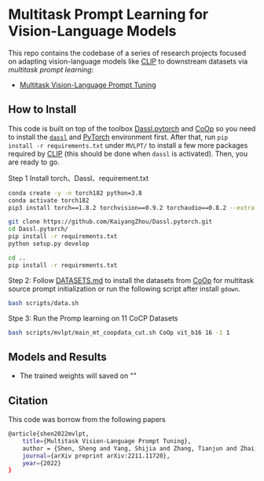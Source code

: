 # Multitask Prompt Learning for Vision-Language Models

This repo contains the codebase of a series of research projects focused on adapting vision-language models like [CLIP](https://arxiv.org/abs/2103.00020) to downstream datasets via *multitask prompt learning*:

* [Multitask Vision-Language Prompt Tuning](https://arxiv.org/pdf/2211.11720.pdf)

## How to Install
This code is built on top of the toolbox [Dassl.pytorch](https://github.com/KaiyangZhou/Dassl.pytorch) and [CoOp](https://github.com/KaiyangZhou/CoOp) so you need to install the [`dassl`](https://github.com/KaiyangZhou/Dassl.pytorch#installation) and [PyTorch](https://pytorch.org/) environment first. After that, run `pip install -r requirements.txt` under `MVLPT/` to install a few more packages required by [CLIP](https://github.com/openai/CLIP) (this should be done when `dassl` is activated). Then, you are ready to go.


Step 1 Install torch、Dassl、requirement.txt
```bash
conda create -y -n torch182 python=3.8
conda activate torch182
pip3 install torch==1.8.2 torchvision==0.9.2 torchaudio==0.8.2 --extra-index-url https://download.pytorch.org/whl/lts/1.8/cu111

git clone https://github.com/KaiyangZhou/Dassl.pytorch.git
cd Dassl.pytorch/
pip install -r requirements.txt
python setup.py develop

cd ..
pip install -r requirements.txt
```



Step 2: Follow [DATASETS.md](DATASETS.md) to install the datasets from [CoOp](https://github.com/KaiyangZhou/CoOp/tree/main/datasets) for multitask source prompt initialization or run the following script after install `gdown`. 
```bash
bash scripts/data.sh
```

Stpe 3: Run the Promp learning on 11 CoCP Datasets
```bash
bash scripts/mvlpt/main_mt_coopdata_cut.sh CoOp vit_b16 16 -1 1
```


## Models and Results

- The trained weights will saved on ""


## Citation
This code was borrow from the following papers

```bash
@article{shen2022mvlpt,
    title={Multitask Vision-Language Prompt Tuning},
    author = {Shen, Sheng and Yang, Shijia and Zhang, Tianjun and Zhai, Bohan and Gonzalez, Joseph E. and Keutzer, Kurt and Darrell, Trevor},
    journal={arXiv preprint arXiv:2211.11720},
    year={2022}
}
```
